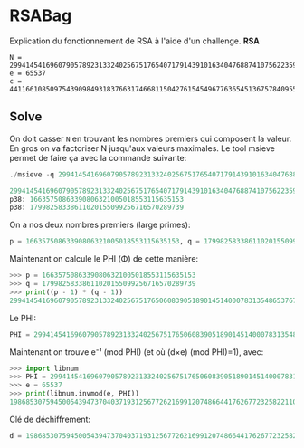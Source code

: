 # RSABag
Explication du fonctionnement de RSA à l'aide d'un challenge.
**RSA**
```
N = 299414541696079057892313324025675176540717914391016340476887410756223595067
e = 65537
c = 4411661085097543909849318376631746681150427615454967763654513675784095561
```

## Solve
On doit casser ``N`` en trouvant les nombres premiers qui composent la valeur.
En gros on va factoriser N jusqu'aux valeurs maximales.
Le tool msieve permet de faire ça avec la commande suivante: 
```py
./msieve -q 299414541696079057892313324025675176540717914391016340476887410756223595067

299414541696079057892313324025675176540717914391016340476887410756223595067
p38: 16635750863390806321005018553115635153
p38: 17998258338611020155099256716570289739
```
On a nos deux nombres premiers (large primes):
```py
p = 16635750863390806321005018553115635153, q = 17998258338611020155099256716570289739
```
Maintenant on calcule le PHI (Φ) de cette manière:
```py
>>> p = 16635750863390806321005018553115635153
>>> q = 17998258338611020155099256716570289739
>>> print((p - 1) * (q - 1))
299414541696079057892313324025675176506083905189014514000783135486537670176
```
Le PHI:
```py
PHI = 299414541696079057892313324025675176506083905189014514000783135486537670176
```
Maintenant on trouve e⁻¹ (mod PHI) (et où (d×e) (mod PHI)=1), avec:
```py
>>> import libnum
>>> PHI = 299414541696079057892313324025675176506083905189014514000783135486537670176
>>> e = 65537
>>> print(libnum.invmod(e, PHI))
198685307594500543947370403719312567726216991207486644176267723258221107745
```
Clé de déchiffrement:
```py
d = 198685307594500543947370403719312567726216991207486644176267723258221107745
```
